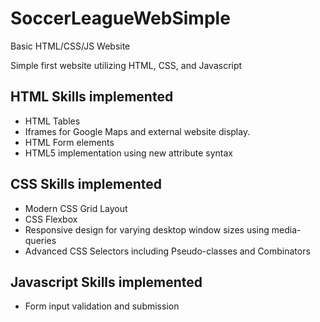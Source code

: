 # SoccerLeagueWebSimple
Basic HTML/CSS/JS Website

Simple first website utilizing HTML, CSS, and Javascript

## HTML Skills implemented

- HTML Tables 
- Iframes for Google Maps and external website display.
- HTML Form elements 
- HTML5 implementation using new attribute syntax

## CSS Skills implemented

- Modern CSS Grid Layout
- CSS Flexbox
- Responsive design for varying  desktop window sizes using media-queries
- Advanced CSS Selectors including Pseudo-classes and Combinators 

## Javascript Skills implemented

- Form input validation and submission
